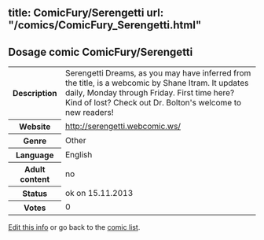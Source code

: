 title: ComicFury/Serengetti
url: "/comics/ComicFury_Serengetti.html"
---
Dosage comic ComicFury/Serengetti
-----------------------------------------

<p id="msg"></p>
<script type="text/javascript">
if (window.location.search === '?edit_info_mail=sent_ok') {
  var elem = document.getElementById("msg");
  elem.innerHTML = 'Edited information sucessfully sent for review, which is usually done daily. Thanks!';
  elem.className = 'ok';
}
</script>
<table class="comicinfo">
<tr>
<th>Description</th><td>Serengetti Dreams, as you may have inferred from the title, is a webcomic by Shane Itram. It updates daily, Monday through Friday. First time here? Kind of lost? Check out Dr. Bolton's welcome to new readers!</td>
</tr>
<tr>
<th>Website</th><td><a href="http://serengetti.webcomic.ws/">http://serengetti.webcomic.ws/</a></td>
</tr>
<tr>
<th>Genre</th><td>Other</td>
</tr>
<tr>
<th>Language</th><td>English</td>
</tr>
<tr>
<th>Adult content</th><td>no</td>
</tr>
<tr>
<th>Status</th><td>ok on 15.11.2013</td>
</tr>
<tr>
<th>Votes</th><td>0</td>
</tr>
</table>

[Edit this info](ComicFury_Serengetti_edit.html) or go back to the [comic list](../comic-index.html).
